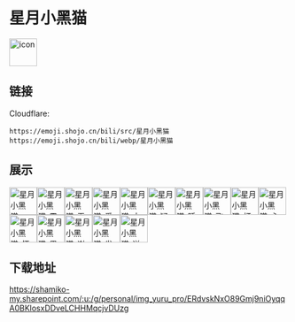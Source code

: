 # 星月小黑猫
<img src="https://emoji.shojo.cn/bili/src/星月小黑猫/icon.png" width="50" height="50" alt="icon">

## 链接
Cloudflare:
```
https://emoji.shojo.cn/bili/src/星月小黑猫
https://emoji.shojo.cn/bili/webp/星月小黑猫
```
## 展示
<img src="https://emoji.shojo.cn/bili/src/星月小黑猫/星月小黑猫-wink.png" width="50" height="50" alt="星月小黑猫-wink"><img src="https://emoji.shojo.cn/bili/src/星月小黑猫/星月小黑猫-震惊.png" width="50" height="50" alt="星月小黑猫-震惊"><img src="https://emoji.shojo.cn/bili/src/星月小黑猫/星月小黑猫-无语.png" width="50" height="50" alt="星月小黑猫-无语"><img src="https://emoji.shojo.cn/bili/src/星月小黑猫/星月小黑猫-爱你.png" width="50" height="50" alt="星月小黑猫-爱你"><img src="https://emoji.shojo.cn/bili/src/星月小黑猫/星月小黑猫-大哭.png" width="50" height="50" alt="星月小黑猫-大哭"><img src="https://emoji.shojo.cn/bili/src/星月小黑猫/星月小黑猫-疑惑.png" width="50" height="50" alt="星月小黑猫-疑惑"><img src="https://emoji.shojo.cn/bili/src/星月小黑猫/星月小黑猫-睡觉.png" width="50" height="50" alt="星月小黑猫-睡觉"><img src="https://emoji.shojo.cn/bili/src/星月小黑猫/星月小黑猫-飞奔.png.png" width="50" height="50" alt="星月小黑猫-飞奔.png"><img src="https://emoji.shojo.cn/bili/src/星月小黑猫/星月小黑猫-打call.png" width="50" height="50" alt="星月小黑猫-打call"><img src="https://emoji.shojo.cn/bili/src/星月小黑猫/星月小黑猫-心碎.png" width="50" height="50" alt="星月小黑猫-心碎"><img src="https://emoji.shojo.cn/bili/src/星月小黑猫/星月小黑猫-怀疑猫生.png" width="50" height="50" alt="星月小黑猫-怀疑猫生"><img src="https://emoji.shojo.cn/bili/src/星月小黑猫/星月小黑猫-思考.png" width="50" height="50" alt="星月小黑猫-思考"><img src="https://emoji.shojo.cn/bili/src/星月小黑猫/星月小黑猫-谢谢.png" width="50" height="50" alt="星月小黑猫-谢谢"><img src="https://emoji.shojo.cn/bili/src/星月小黑猫/星月小黑猫-发呆.png" width="50" height="50" alt="星月小黑猫-发呆"><img src="https://emoji.shojo.cn/bili/src/星月小黑猫/星月小黑猫-送花.png" width="50" height="50" alt="星月小黑猫-送花">

## 下载地址

https://shamiko-my.sharepoint.com/:u:/g/personal/img_yuru_pro/ERdvskNxO89Gmj9niOyqqA0BKlosxDDveLCHHMqcjvDUzg